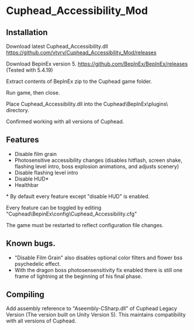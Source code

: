 # Cuphead_Accessibility_Mod

## Installation

Download latest Cuphead_Accessibility.dll https://github.com/vtvrv/Cuphead_Accessibility_Mod/releases

Download BepinEx version 5. https://github.com/BepInEx/BepInEx/releases (Tested with 5.4.19) 

Extract contents of BepInEx zip to the Cuphead game folder. 

Run game, then close. 

Place Cuphead_Accessibility.dll into the Cuphead\BepInEx\plugins\ directory. 

Confirmed working with all versions of Cuphead.

## Features
- Disable film grain
- Photosensitive accessibility changes (disables hitflash, screen shake, flashing level intro, boss explosion animations, and adjusts scenery)
- Disable flashing level intro
- Disable HUD*
- Healthbar

\* By default every feature except "disable HUD" is enabled.

Every feature can be toggled by editing "Cuphead\BepinEx\config\Cuphead_Accessibility.cfg"

The game must be restarted to reflect configuration file changes.

## Known bugs.
- "Disable Film Grain" also disables optional color filters and flower bss psychedelic effect.
- With the dragon boss photosensensitivity fix enabled there is still one frame of lightning at the beginning of his final phase.

## Compiling
Add assembly reference to "Aseembly-CSharp.dll" of Cuphead Legacy Version (The version built on Unity Version 5). 
This maintains compatibility with all versions of Cuphead.

